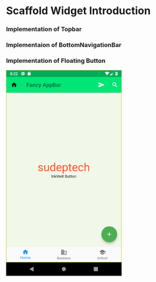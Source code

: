 # Scaffold Widget Introduction

### Implementation of Topbar
### Implementaion of BottomNavigationBar
### Implementation of Floating Button


<img align="center" height="560px" src="screenshot/topbar.png" >
